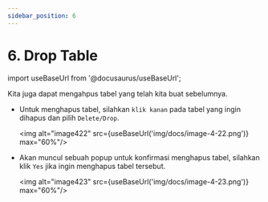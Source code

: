 ```yaml
---
sidebar_position: 6
---
```


# 6. Drop Table

import useBaseUrl from '@docusaurus/useBaseUrl';

Kita juga dapat mengahpus tabel yang telah kita buat sebelumnya.

- Untuk menghapus tabel, silahkan `klik kanan` pada tabel yang ingin dihapus dan pilih `Delete/Drop`.

  <img alt="image422" src={useBaseUrl('img/docs/image-4-22.png')} max="60%"/>

- Akan muncul sebuah popup untuk konfirmasi menghapus tabel, silahkan klik `Yes` jika ingin menghapus tabel tersebut.

  <img alt="image423" src={useBaseUrl('img/docs/image-4-23.png')} max="60%"/>
